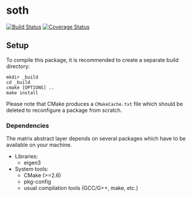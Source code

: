 soth
====

[![Build Status](https://travis-ci.org/stack-of-tasks/soth.png)](https://travis-ci.org/stack-of-tasks/soth)
[![Coverage Status](https://coveralls.io/repos/stack-of-tasks/soth/badge.png?branch=master)](https://coveralls.io/r/stack-of-tasks/soth?branch=master)


Setup
-----

To compile this package, it is recommended to create a separate build
directory:

    mkdir _build
    cd _build
    cmake [OPTIONS] ..
    make install

Please note that CMake produces a `CMakeCache.txt` file which should
be deleted to reconfigure a package from scratch.


### Dependencies

The matrix abstract layer depends on several packages which
have to be available on your machine.

 - Libraries:
   - eigen3
 - System tools:
   - CMake (>=2.6)
   - pkg-config
   - usual compilation tools (GCC/G++, make, etc.)
